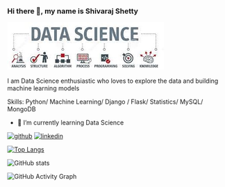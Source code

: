 ### Hi there 👋, my name is Shivaraj Shetty
![](https://github.com/shiva9611/shiva9611/blob/main/download-datascience-banner.jpg)

I am Data Science enthusiastic who loves to explore the data and building machine learning models

Skills: Python/ Machine Learning/ Django / Flask/ Statistics/ MySQL/ MongoDB

- 🌱 I’m currently learning Data Science 


[<img src='https://cdn.jsdelivr.net/npm/simple-icons@3.0.1/icons/github.svg' alt='github' height='40'>](https://github.com/shiva9611)  [<img src='https://cdn.jsdelivr.net/npm/simple-icons@3.0.1/icons/linkedin.svg' alt='linkedin' height='40'>](https://www.linkedin.com/in/shivaraj-shetty-187670190/)  

[![Top Langs](https://github-readme-stats.vercel.app/api/top-langs/?username=shiva9611)](https://github.com/anuraghazra/github-readme-stats)

![GitHub stats](https://github-readme-stats.vercel.app/api?username=shiva9611&show_icons=true)  

![GitHub Activity Graph](https://activity-graph.herokuapp.com/graph?username=shiva9611)  

